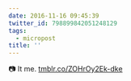 ```yaml
---
date: 2016-11-16 09:45:39
twitter_id: 798899842051248129
tags:
  - micropost
title: ''
---
```


📷 It me. [tmblr.co/ZOHrOy2Ek-dke](https://tmblr.co/ZOHrOy2Ek-dke)
